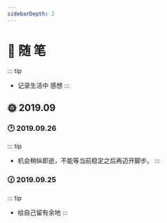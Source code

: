 ```yaml
---
sidebarDepth: 2
---
```

# 📝 随 笔
::: tip
- 记录生活中 感想
:::
## 🌞 2019.09
### 🕑 2019.09.26
::: tip
- 机会稍纵即逝，不能等当前稳定之后再迈开脚步。
:::

### 🕜 2019.09.25
::: tip
- 给自己留有余地
:::